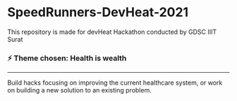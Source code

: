 # SpeedRunners-DevHeat-2021
This repository is made for devHeat Hackathon conducted by GDSC IIIT Surat 

### :zap: Theme chosen: Health is wealth <br>
---
Build hacks focusing on improving the current healthcare system, or work on building a new solution to an existing problem. 








